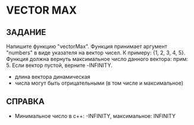 # VECTOR MAX

## ЗАДАНИЕ
Напишите функцию "vectorMax". Функция принимает аргумент "numbers" в виде указателя на вектор чисел. К примеру: {1, 2, 3, 4, 5}.
Функция должна вернуть максимальное число данного вектора: прим: 5. Если вектор пустой, верните -INFINITY.

- длина вектора динамическая
- числа могут быть отрицательными (в том числе и максимальное)

## СПРАВКА
- Минимальное число в c++: -INFINITY, максимальное: INFINITY